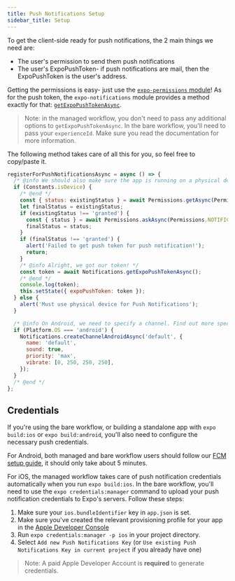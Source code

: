 ```yaml
---
title: Push Notifications Setup
sidebar_title: Setup
---
```


To get the client-side ready for push notifications, the 2 main things we need are:

- The user's permission to send them push notifications
- The user's ExpoPushToken- if push notifications are mail, then the ExpoPushToken is the user's address.

Getting the permissions is easy- just use the [`expo-permissions` module](../../versions/latest/sdk/permissions/)! As for the push token, the `expo-notifications` module provides a method exactly for that: [`getExpoPushTokenAsync`](../../versions/latest/sdk/notifications/#getexpopushtokenasyncoptions-expotokenoptions-expopushtoken).

> Note: in the managed workflow, you don't need to pass any additional options to `getExpoPushTokenAsync`. In the bare workflow, you'll need to pass your `experienceId`. Make sure you read the documentation for more information.

The following method takes care of all this for you, so feel free to copy/paste it.

```javascript
registerForPushNotificationsAsync = async () => {
  /* @info We should also make sure the app is running on a physical device, since push notifications won't work on a simulator. */
  if (Constants.isDevice) {
    /* @end */
    const { status: existingStatus } = await Permissions.getAsync(Permissions.NOTIFICATIONS);
    let finalStatus = existingStatus;
    if (existingStatus !== 'granted') {
      const { status } = await Permissions.askAsync(Permissions.NOTIFICATIONS);
      finalStatus = status;
    }
    if (finalStatus !== 'granted') {
      alert('Failed to get push token for push notification!');
      return;
    }
    /* @info Alright, we got our token! */
    const token = await Notifications.getExpoPushTokenAsync();
    /* @end */
    console.log(token);
    this.setState({ expoPushToken: token });
  } else {
    alert('Must use physical device for Push Notifications');
  }

  /* @info On Android, we need to specify a channel. Find out more specifics in the expo-notifications documentation. */
  if (Platform.OS === 'android') {
    Notifications.createChannelAndroidAsync('default', {
      name: 'default',
      sound: true,
      priority: 'max',
      vibrate: [0, 250, 250, 250],
    });
  }
  /* @end */
};
```

## Credentials

If you're using the bare workflow, or building a standalone app with `expo build:ios` or `expo build:android`, you'll also need to configure the necessary push credentials.

For Android, both managed and bare workflow users should follow our [FCM setup guide](../../guides/using-fcm/), it should only take about 5 minutes.

For iOS, the managed workflow takes care of push notification credentials automatically when you run `expo build:ios`. In the bare workflow, you'll need to use the `expo credentials:manager` command to upload your push notification credentials to Expo's servers. Follow these steps:

1. Make sure your `ios.bundleIdentifier` key in `app.json` is set.
2. Make sure you've created the relevant provisioning profile for your app in the [Apple Developer Console](https://developer.apple.com/account/resources/profiles/list)
3. Run `expo credentials:manager -p ios` in your project directory.
4. Select `Add new Push Notifications Key` (or `Use existing Push Notifications Key in current project` if you already have one)

> Note: A paid Apple Developer Account is **required** to generate credentials.
